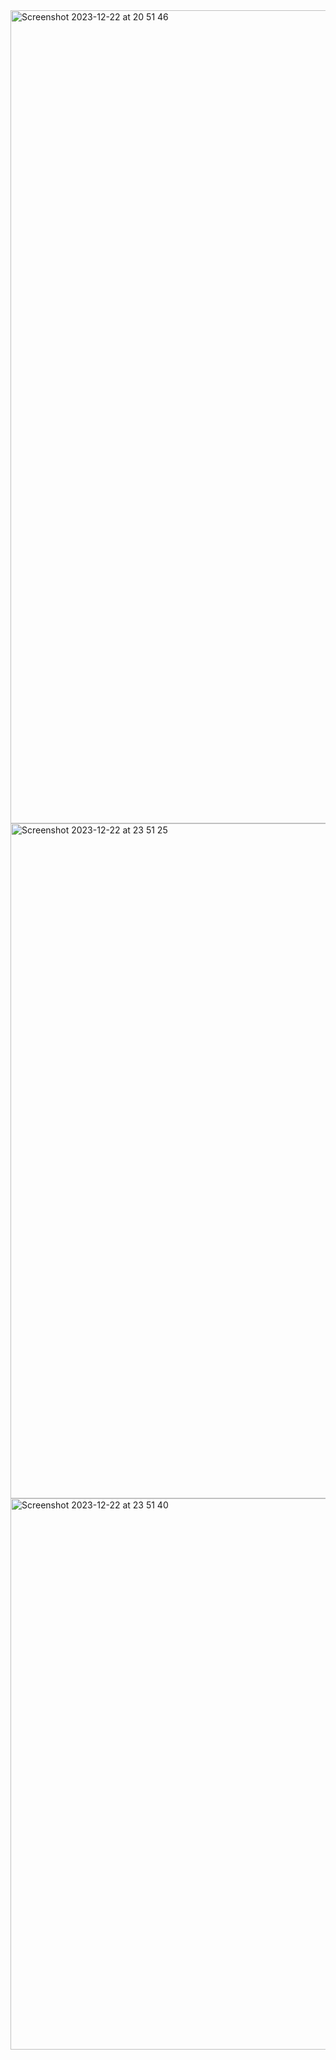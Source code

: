 <img width="1301" alt="Screenshot 2023-12-22 at 20 51 46" src="https://github.com/MarkoKustudija/Events_Next.js/assets/81296935/a65f16a0-44b9-4e3b-8209-b4b7f0753e7e">

<img width="1080" alt="Screenshot 2023-12-22 at 23 51 25" src="https://github.com/MarkoKustudija/Events_Next.js/assets/81296935/7853f21a-9e51-42ac-9421-d1d3f8599173">


<img width="882" alt="Screenshot 2023-12-22 at 23 51 40" src="https://github.com/MarkoKustudija/Events_Next.js/assets/81296935/8f090cf4-fa81-4ba6-a1e1-61d994ae45e0">
